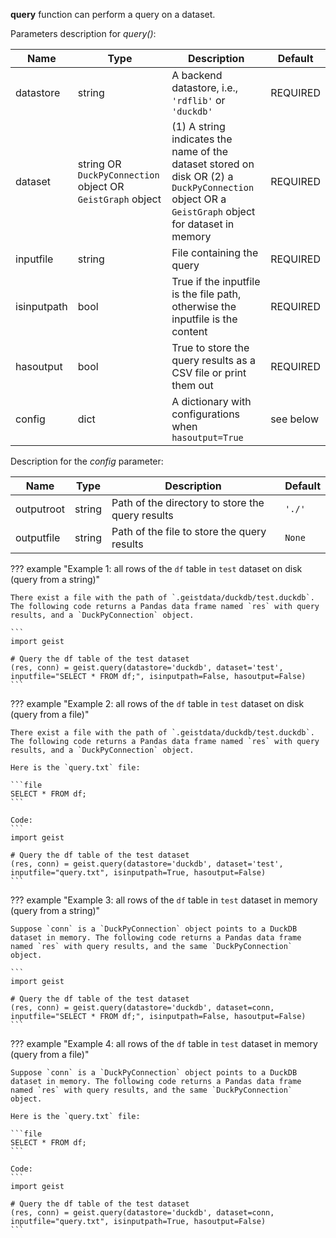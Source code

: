 **query** function can perform a query on a dataset.

Parameters description for *query()*:

|Name           |Type    |Description                    | Default    |
|-------------- |------- |------------------------------ |----------- |
|datastore      |string  |A backend datastore, i.e., `'rdflib'` or `'duckdb'` |REQUIRED |
|dataset        |string OR `DuckPyConnection` object OR `GeistGraph` object|(1) A string indicates the name of the dataset stored on disk OR (2) a `DuckPyConnection` object OR a `GeistGraph` object for dataset in memory |REQUIRED |
|inputfile      |string  |File containing the query |REQUIRED |
|isinputpath    |bool    |True if the inputfile is the file path, otherwise the inputfile is the content |REQUIRED |
|hasoutput      |bool    |True to store the query results as a CSV file or print them out |REQUIRED |
|config         |dict    |A dictionary with configurations when `hasoutput=True` |see below |

Description for the *config* parameter:

|Name           |Type    |Description                    | Default    |
|-------------- |------- |------------------------------ |----------- |
|outputroot     |string  |Path of the directory to store the query results |`'./'`  |
|outputfile     |string  |Path of the file to store the query results |`None`       |

??? example "Example 1: all rows of the `df` table in `test` dataset on disk (query from a string)"

    There exist a file with the path of `.geistdata/duckdb/test.duckdb`. The following code returns a Pandas data frame named `res` with query results, and a `DuckPyConnection` object.

    ```
    import geist

    # Query the df table of the test dataset
    (res, conn) = geist.query(datastore='duckdb', dataset='test', inputfile="SELECT * FROM df;", isinputpath=False, hasoutput=False)
    ```

??? example "Example 2: all rows of the `df` table in `test` dataset on disk (query from a file)"

    There exist a file with the path of `.geistdata/duckdb/test.duckdb`. The following code returns a Pandas data frame named `res` with query results, and a `DuckPyConnection` object.

    Here is the `query.txt` file:

    ```file
    SELECT * FROM df;
    ```

    Code:
    ```
    import geist

    # Query the df table of the test dataset
    (res, conn) = geist.query(datastore='duckdb', dataset='test', inputfile="query.txt", isinputpath=True, hasoutput=False)
    ```

??? example "Example 3: all rows of the `df` table in `test` dataset in memory (query from a string)"

    Suppose `conn` is a `DuckPyConnection` object points to a DuckDB dataset in memory. The following code returns a Pandas data frame named `res` with query results, and the same `DuckPyConnection` object.

    ```
    import geist

    # Query the df table of the test dataset
    (res, conn) = geist.query(datastore='duckdb', dataset=conn, inputfile="SELECT * FROM df;", isinputpath=False, hasoutput=False)
    ```

??? example "Example 4: all rows of the `df` table in `test` dataset in memory (query from a file)"

    Suppose `conn` is a `DuckPyConnection` object points to a DuckDB dataset in memory. The following code returns a Pandas data frame named `res` with query results, and the same `DuckPyConnection` object.

    Here is the `query.txt` file:

    ```file
    SELECT * FROM df;
    ```

    Code:
    ```
    import geist

    # Query the df table of the test dataset
    (res, conn) = geist.query(datastore='duckdb', dataset=conn, inputfile="query.txt", isinputpath=True, hasoutput=False)
    ```
